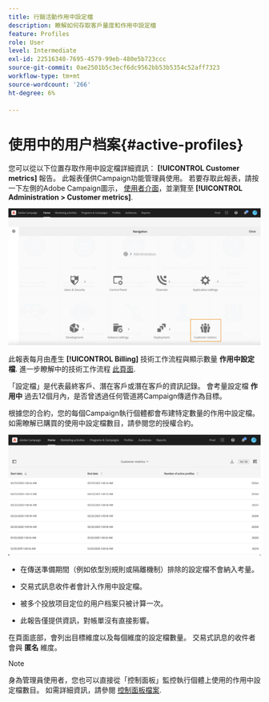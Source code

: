 ```yaml
---
title: 行銷活動作用中設定檔
description: 瞭解如何存取客戶量度和作用中設定檔
feature: Profiles
role: User
level: Intermediate
exl-id: 22516348-7695-4579-99eb-480e5b723ccc
source-git-commit: 0ae2501b5c3ecf6dc9562bb53b5354c52aff7323
workflow-type: tm+mt
source-wordcount: '266'
ht-degree: 6%

---
```


# 使用中的用户档案{#active-profiles}

您可以從以下位置存取作用中設定檔詳細資訊： **[!UICONTROL Customer metrics]** 報告。 此報表僅供Campaign功能管理員使用。 若要存取此報表，請按一下左側的Adobe Campaign圖示， [使用者介面](../../start/using/interface-description.md#advanced-menu)，並瀏覽至 **[!UICONTROL Administration > Customer metrics]**.

![](assets/audience_customer_metrics.png)

此報表每月由產生 **[!UICONTROL Billing]** 技術工作流程與顯示數量 **作用中設定檔**. 進一步瞭解中的技術工作流程 [此頁面](../../administration/using/technical-workflows.md).

「設定檔」是代表最終客戶、潛在客戶或潛在客戶的資訊記錄。 會考量設定檔 **作用中** 過去12個月內，是否曾透過任何管道將Campaign傳遞作為目標。

根據您的合約，您的每個Campaign執行個體都會布建特定數量的作用中設定檔。 如需瞭解已購買的使用中設定檔數目，請參閱您的授權合約。

![](assets/audience_active_profiles_list.png)



* 在傳送準備期間（例如依型別規則或隔離機制）排除的設定檔不會納入考量。

* 交易式訊息收件者會計入作用中設定檔。

* 被多个投放项目定位的用户档案只被计算一次。

* 此報告僅提供資訊，對帳單沒有直接影響。

在頁面底部，會列出目標維度以及每個維度的設定檔數量。 交易式訊息的收件者會與 **匿名** 維度。

>[!NOTE]
>
>身為管理員使用者，您也可以直接從「控制面板」監控執行個體上使用的作用中設定檔數目。 如需詳細資訊，請參閱 [控制面板檔案](https://experienceleague.adobe.com/docs/control-panel/using/performance-monitoring/active-profiles-monitoring.html).
